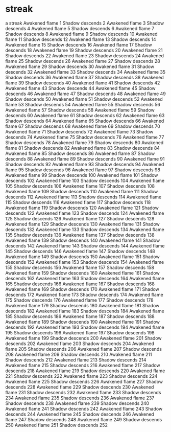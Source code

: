 # streak
a streak
Awakened flame 1
Shadow descends 2
Awakened flame 3
Shadow descends 4
Awakened flame 5
Shadow descends 6
Awakened flame 7
Shadow descends 8
Awakened flame 9
Shadow descends 10
Awakened flame 11
Shadow descends 12
Awakened flame 13
Shadow descends 14
Awakened flame 15
Shadow descends 16
Awakened flame 17
Shadow descends 18
Awakened flame 19
Shadow descends 20
Awakened flame 21
Shadow descends 22
Awakened flame 23
Shadow descends 24
Awakened flame 25
Shadow descends 26
Awakened flame 27
Shadow descends 28
Awakened flame 29
Shadow descends 30
Awakened flame 31
Shadow descends 32
Awakened flame 33
Shadow descends 34
Awakened flame 35
Shadow descends 36
Awakened flame 37
Shadow descends 38
Awakened flame 39
Shadow descends 40
Awakened flame 41
Shadow descends 42
Awakened flame 43
Shadow descends 44
Awakened flame 45
Shadow descends 46
Awakened flame 47
Shadow descends 48
Awakened flame 49
Shadow descends 50
Awakened flame 51
Shadow descends 52
Awakened flame 53
Shadow descends 54
Awakened flame 55
Shadow descends 56
Awakened flame 57
Shadow descends 58
Awakened flame 59
Shadow descends 60
Awakened flame 61
Shadow descends 62
Awakened flame 63
Shadow descends 64
Awakened flame 65
Shadow descends 66
Awakened flame 67
Shadow descends 68
Awakened flame 69
Shadow descends 70
Awakened flame 71
Shadow descends 72
Awakened flame 73
Shadow descends 74
Awakened flame 75
Shadow descends 76
Awakened flame 77
Shadow descends 78
Awakened flame 79
Shadow descends 80
Awakened flame 81
Shadow descends 82
Awakened flame 83
Shadow descends 84
Awakened flame 85
Shadow descends 86
Awakened flame 87
Shadow descends 88
Awakened flame 89
Shadow descends 90
Awakened flame 91
Shadow descends 92
Awakened flame 93
Shadow descends 94
Awakened flame 95
Shadow descends 96
Awakened flame 97
Shadow descends 98
Awakened flame 99
Shadow descends 100
Awakened flame 101
Shadow descends 102
Awakened flame 103
Shadow descends 104
Awakened flame 105
Shadow descends 106
Awakened flame 107
Shadow descends 108
Awakened flame 109
Shadow descends 110
Awakened flame 111
Shadow descends 112
Awakened flame 113
Shadow descends 114
Awakened flame 115
Shadow descends 116
Awakened flame 117
Shadow descends 118
Awakened flame 119
Shadow descends 120
Awakened flame 121
Shadow descends 122
Awakened flame 123
Shadow descends 124
Awakened flame 125
Shadow descends 126
Awakened flame 127
Shadow descends 128
Awakened flame 129
Shadow descends 130
Awakened flame 131
Shadow descends 132
Awakened flame 133
Shadow descends 134
Awakened flame 135
Shadow descends 136
Awakened flame 137
Shadow descends 138
Awakened flame 139
Shadow descends 140
Awakened flame 141
Shadow descends 142
Awakened flame 143
Shadow descends 144
Awakened flame 145
Shadow descends 146
Awakened flame 147
Shadow descends 148
Awakened flame 149
Shadow descends 150
Awakened flame 151
Shadow descends 152
Awakened flame 153
Shadow descends 154
Awakened flame 155
Shadow descends 156
Awakened flame 157
Shadow descends 158
Awakened flame 159
Shadow descends 160
Awakened flame 161
Shadow descends 162
Awakened flame 163
Shadow descends 164
Awakened flame 165
Shadow descends 166
Awakened flame 167
Shadow descends 168
Awakened flame 169
Shadow descends 170
Awakened flame 171
Shadow descends 172
Awakened flame 173
Shadow descends 174
Awakened flame 175
Shadow descends 176
Awakened flame 177
Shadow descends 178
Awakened flame 179
Shadow descends 180
Awakened flame 181
Shadow descends 182
Awakened flame 183
Shadow descends 184
Awakened flame 185
Shadow descends 186
Awakened flame 187
Shadow descends 188
Awakened flame 189
Shadow descends 190
Awakened flame 191
Shadow descends 192
Awakened flame 193
Shadow descends 194
Awakened flame 195
Shadow descends 196
Awakened flame 197
Shadow descends 198
Awakened flame 199
Shadow descends 200
Awakened flame 201
Shadow descends 202
Awakened flame 203
Shadow descends 204
Awakened flame 205
Shadow descends 206
Awakened flame 207
Shadow descends 208
Awakened flame 209
Shadow descends 210
Awakened flame 211
Shadow descends 212
Awakened flame 213
Shadow descends 214
Awakened flame 215
Shadow descends 216
Awakened flame 217
Shadow descends 218
Awakened flame 219
Shadow descends 220
Awakened flame 221
Shadow descends 222
Awakened flame 223
Shadow descends 224
Awakened flame 225
Shadow descends 226
Awakened flame 227
Shadow descends 228
Awakened flame 229
Shadow descends 230
Awakened flame 231
Shadow descends 232
Awakened flame 233
Shadow descends 234
Awakened flame 235
Shadow descends 236
Awakened flame 237
Shadow descends 238
Awakened flame 239
Shadow descends 240
Awakened flame 241
Shadow descends 242
Awakened flame 243
Shadow descends 244
Awakened flame 245
Shadow descends 246
Awakened flame 247
Shadow descends 248
Awakened flame 249
Shadow descends 250
Awakened flame 251
Shadow descends 252
